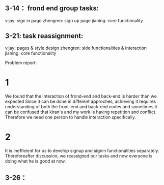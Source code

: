 ## 3-14： frond end group tasks:
vijay: sign in page
zhengren: sign up page
jianing: core functionality

## 3-21: task reassignment:
vijay: pages & style design
zhengren: side functionalities & interaction
jianing: core functionality

Problem report:

# 1
We found that the interaction of frond-end and back-end is harder than we expected
Since it can be done in different approches, 
achieving it requires understanding of both the front-end and back-end codes
and sometimes it can be confused that kiran's and my work is having repetition and conflict.
Therefore we need one person to handle interaction specifically.

# 2
It is inefficient for us to develop signup and signin functionalities separately.
Thereforeafter discussion, 
we reassigned our tasks and now everyone is doing what he is good at now.

## 3-26：